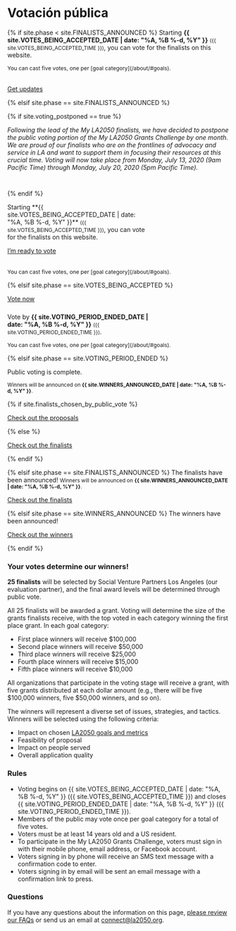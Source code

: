<h1>
  Votación pública
</h1>

<div class="introduction" markdown="1" style="margin-bottom: 0;">

{% if site.phase < site.FINALISTS_ANNOUNCED %}
Starting **{{ site.VOTES_BEING_ACCEPTED_DATE | date: "%A, %B %-d, %Y" }}** <small class="avoid-break">({{ site.VOTES_BEING_ACCEPTED_TIME }})</small>, <span class="avoid-break">you can vote for the finalists on this website.</span>

<p style="font-size: inherit; margin-bottom: 2.25em;">
<small style="font-size: 0.875em;" markdown="1">You can cast five votes, one per [goal category](/about/#goals).</small>
</p>

<p class="action" markdown="1">
  <a href="{{ site.mailing_list_url }}">Get updates</a>
</p>

{% elsif site.phase == site.FINALISTS_ANNOUNCED %}

{% if site.voting_postponed == true %}
<p id="postponed" style="font-size: inherit; margin-bottom: 3em; max-width: 45em; margin-left: auto; margin-right: auto;"><em style="color: inherit; font-weight: inherit">Following the lead of the My LA2050 finalists, we have decided to postpone the public voting portion of the My LA2050 Grants Challenge by one month. We are proud of our finalists who are on the frontlines of advocacy and service in LA and want to support them in focusing their resources at this crucial time. Voting will now take place from Monday, July 13, 2020 (9am Pacific Time) through Monday, July 20, 2020 (5pm Pacific Time).</em></p>
{% endif %}

<p style="max-width: 23em" markdown="1">Starting **{{ site.VOTES_BEING_ACCEPTED_DATE | date: "%A, %B %-d, %Y" }}** <small class="avoid-break">({{ site.VOTES_BEING_ACCEPTED_TIME }})</small>, you can vote for the finalists on this website.</p>

<p class="action" markdown="1">
  <a href="/finalists/">I’m ready to vote</a>
</p>
<p style="font-size: inherit; margin-top: 2.25em;" markdown="1">
  <small style="font-size: 0.875em;">You can cast five votes, one per [goal category](/about/#goals).
  <!-- Vote by pressing the “Vote for this proposal” button on any [finalist](/finalists/) page. -->
  </small>
</p>

{% elsif site.phase == site.VOTES_BEING_ACCEPTED %}

<p class="action" markdown="1">
  <a href="/vote/form/">Vote now</a>
</p>
<p style="margin-top: 1.5rem; max-width: 23em" markdown="1">Vote by <strong>{{ site.VOTING_PERIOD_ENDED_DATE | date: "%A, %B %-d, %Y" }}</strong> <small class="avoid-break">({{ site.VOTING_PERIOD_ENDED_TIME }})</small>.</p>

<p style="font-size: inherit;" markdown="1">
  <small style="font-size: 0.875em;">You can cast five votes, one per [goal category](/about/#goals).
  <!-- Vote by pressing the “Vote for this proposal” button on any [finalist](/finalists/) page. -->
  </small>
  <!-- <br /><small style="font-size: 0.875em;">You can also visit the <a href="/vote/form/">voting form</a> directly.</small> -->
</p>

{% elsif site.phase == site.VOTING_PERIOD_ENDED %}

Public voting is complete.

<small>
  Winners will be announced on 
  <span class="avoid-break">
    <strong>{{ site.WINNERS_ANNOUNCED_DATE | date: "%A, %B %-d, %Y" }}</strong>.
  </span>
</small>

{% if site.finalists_chosen_by_public_vote %}
<p class="action" markdown="1">
  <a href="/entries/">Check out the proposals</a>
</p>
{% else %}
<p class="action" markdown="1">
  <a href="/finalists/">Check out the finalists</a>
</p>
{% endif %}

{% elsif site.phase == site.FINALISTS_ANNOUNCED %}
The finalists have been announced!
<small>
  Winners will be announced on 
  <span class="avoid-break">
    <strong>{{ site.WINNERS_ANNOUNCED_DATE | date: "%A, %B %-d, %Y" }}</strong>.
  </span>
</small>

<p class="action">
  <a href="/finalists/">Check out the finalists</a>
</p>

{% elsif site.phase == site.WINNERS_ANNOUNCED %}
The winners have been announced!
<p class="action">
  <a href="/winners/">Check out the winners</a>
</p>
{% endif %}

</div>

### Your votes determine our winners!

**25 finalists** will be selected by Social Venture Partners Los Angeles (our evaluation partner), and the <span class="avoid-break">final award levels will be determined through public vote.</span>

All 25 finalists will be awarded a grant. Voting will determine the size of the grants finalists receive, with the top voted in each category winning the first place grant. In each goal category:
* First place winners will receive $100,000
* Second place winners will receive $50,000
* Third place winners will receive $25,000
* Fourth place winners will receive $15,000
* Fifth place winners will receive $10,000

All organizations that participate in the voting stage will receive a grant, with five grants distributed at each dollar amount (e.g., there will be five $100,000 winners, five $50,000 winners, and so on).

The winners will represent a diverse set of issues, strategies, and tactics. Winners will be selected using the following criteria:

* Impact on chosen [LA2050 goals and metrics](/about/#goals)
* Feasibility of proposal
* Impact on people served
* Overall application quality


### Rules

* Voting begins on {{ site.VOTES_BEING_ACCEPTED_DATE | date: "%A, %B %-d, %Y" }} ({{ site.VOTES_BEING_ACCEPTED_TIME }}) and closes {{ site.VOTING_PERIOD_ENDED_DATE | date: "%A, %B %-d, %Y" }} ({{ site.VOTING_PERIOD_ENDED_TIME }}).
* Members of the public may vote once per goal category for a total of five votes.
* Voters must be at least 14 years old and a US resident.
* To participate in the My LA2050 Grants Challenge, voters must sign in with their mobile phone, email address, or Facebook account.
* Voters signing in by phone will receive an SMS text message with a confirmation code to enter.
* Voters signing in by email will be sent an email message with a confirmation link to press.

### Questions

If you have any questions about the information on this page, [please review our FAQs](/faqs) or send us an email at [connect@la2050.org](mailto:connect@la2050.org).
